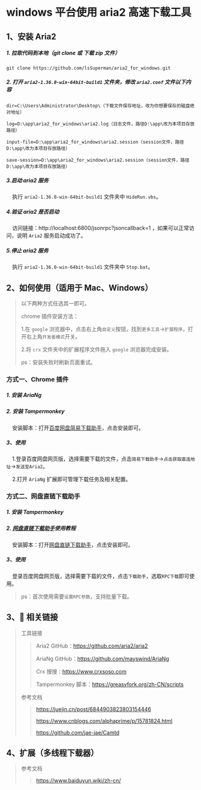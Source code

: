 # **windows 平台使用 aria2 高速下载工具**

## **1、安装 Aria2**

##### 1. 拉取代码到本地（git clone 或 下载 zip 文件）

```
git clone https://github.com/lsSuperman/aria2_for_windows.git
```

##### 2. 打开 `aria2-1.36.0-win-64bit-build1` 文件夹，修改 `aria2.conf` 文件以下内容

```
dir=C:\Users\Administrator\Desktop\（下载文件保存地址，改为你想要保存的磁盘绝对地址）

log=D:\app\aria2_for_windows\aria2.log（日志文件，路径D:\app\改为本项目存放路径）

input-file=D:\app\aria2_for_windows\aria2.session（session文件，路径D:\app\改为本项目存放路径）

save-session=D:\app\aria2_for_windows\aria2.session（session文件，路径D:\app\改为本项目存放路径）
```

##### 3.启动 aria2 服务

&nbsp;&nbsp;&nbsp;&nbsp;执行 `aria2-1.36.0-win-64bit-build1` 文件夹中 `HideRun.vbs`。

##### 4.验证 aria2 是否启动

&nbsp;&nbsp;&nbsp;&nbsp;访问链接：http://localhost:6800/jsonrpc?jsoncallback=1 ，如果可以正常访问，说明 `Aria2` 服务启动成功了。

##### 5.停止 aria2 服务

&nbsp;&nbsp;&nbsp;&nbsp;执行 `aria2-1.36.0-win-64bit-build1` 文件夹中 `Stop.bat`。

## **2、如何使用（适用于 Mac、Windows）**

> 以下两种方式任选其一即可。
> 
> chrome 插件安装方法：
> 
> 1.在 `google` 浏览器中，点击右上角`自定义`按钮，找到`更多工具`->`扩展程序`，打开右上角`开发者模式`开关。
> 
> 2.将 `crx` 文件夹中的扩展程序文件拖入 `google` 浏览器完成安装。
> 
> ps：安装失败时刷新页面重试。

### **方式一、Chrome 插件**

##### 1. 安装 AriaNg

##### 2. 安装 Tampermonkey

&nbsp;&nbsp;&nbsp;&nbsp;安装脚本：打开[百度网盘简易下载助手](https://greasyfork.org/zh-CN/scripts/418182-百度网盘简易下载助手-直链下载复活版)，点击安装即可。

##### 3、使用

&nbsp;&nbsp;&nbsp;&nbsp;1.登录百度网盘网页版，选择需要下载的文件，点击`简易下载助手`->`点击获取直连地址`->`发送至Aria2`。

&nbsp;&nbsp;&nbsp;&nbsp;2.打开 `AriaNg` 扩展即可管理下载任务及相关配置。

### **方式二、网盘直链下载助手**

##### 1. 安装 Tampermonkey

##### 2. [网盘直链下载助手](https://www.baiduyun.wiki/install.html#📖-使用教程)使用教程

&nbsp;&nbsp;&nbsp;&nbsp;安装脚本：打开[网盘直链下载助手](https://greasyfork.org/zh-CN/scripts/436446-网盘直链下载助手)，点击安装即可。

##### 3、使用

&nbsp;&nbsp;&nbsp;&nbsp;登录百度网盘网页版，选择需要下载的文件，点击`下载助手`，选取`RPC下载`即可使用。
  > ps：首次使用需要`设置RPC参数`，支持批量下载。

## **3、🔗 相关链接**

> 工具链接
>
> > Aria2 GitHub：https://github.com/aria2/aria2
> >
> > AriaNg GitHub：https://github.com/mayswind/AriaNg
> >
> > Crx 搜搜：https://www.crxsoso.com
> >
> > Tampermonkey 脚本：https://greasyfork.org/zh-CN/scripts
>
> 参考文档
>
> > https://juejin.cn/post/6844903823803154446
> >
> > https://www.cnblogs.com/alphaprime/p/15781824.html
> >
> > https://github.com/jae-jae/Camtd

## **4、扩展（多线程下载器）**

> 参考文档
>
> > https://www.baiduyun.wiki/zh-cn/
